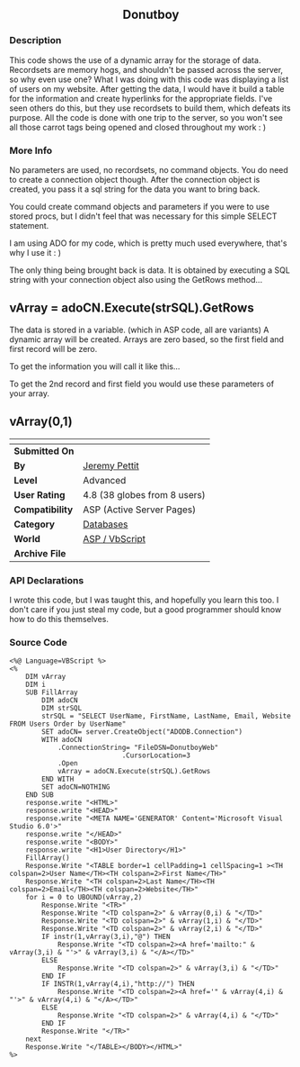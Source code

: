 ﻿<div align="center">

## Donutboy


</div>

### Description

This code shows the use of a dynamic array for the storage of data. Recordsets are memory hogs, and shouldn't be passed across the server, so why even use one? What I was doing with this code was displaying a list of users on my website. After getting the data, I would have it build a table for the information and create hyperlinks for the appropriate fields. I've seen others do this, but they use recordsets to build them, which defeats its purpose. All the code is done with one trip to the server, so you won't see all those carrot tags being opened and closed throughout my work : )
 
### More Info
 
No parameters are used, no recordsets, no command objects. You do need to create a connection object though. After the connection object is created, you pass it a sql string for the data you want to bring back.

You could create command objects and parameters if you were to use stored procs, but I didn't feel that was necessary for this simple SELECT statement.

I am using ADO for my code, which is pretty much used everywhere, that's why I use it : )

The only thing being brought back is data. It is obtained by executing a SQL string with your connection object also using the GetRows method...

##  vArray = adoCN.Execute(strSQL).GetRows ##

The data is stored in a variable. (which in ASP code, all are variants) A dynamic array will be created. Arrays are zero based, so the first field and first record will be zero.

To get the information you will call it like this...

To get the 2nd record and first field you would use these parameters of your array.

##    vArray(0,1)    ##


<span>             |<span>
---                |---
**Submitted On**   |
**By**             |[Jeremy Pettit](https://github.com/Planet-Source-Code/PSCIndex/blob/master/ByAuthor/jeremy-pettit.md)
**Level**          |Advanced
**User Rating**    |4.8 (38 globes from 8 users)
**Compatibility**  |ASP \(Active Server Pages\)
**Category**       |[Databases](https://github.com/Planet-Source-Code/PSCIndex/blob/master/ByCategory/databases__4-5.md)
**World**          |[ASP / VbScript](https://github.com/Planet-Source-Code/PSCIndex/blob/master/ByWorld/asp-vbscript.md)
**Archive File**   |[](https://github.com/Planet-Source-Code/jeremy-pettit-donutboy__4-6368/archive/master.zip)

### API Declarations

I wrote this code, but I was taught this, and hopefully you learn this too. I don't care if you just steal my code, but a good programmer should know how to do this themselves.


### Source Code

```
<%@ Language=VBScript %>
<%
	DIM vArray
	DIM i
	SUB FillArray
		DIM adoCN
		DIM strSQL
		strSQL = "SELECT UserName, FirstName, LastName, Email, Website FROM Users Order by UserName"
		SET adoCN= server.CreateObject("ADODB.Connection")
		WITH adoCN
			.ConnectionString= "FileDSN=DonutboyWeb"
							.CursorLocation=3
			.Open
			vArray = adoCN.Execute(strSQL).GetRows
		END WITH
		SET adoCN=NOTHING
	END SUB
	response.write "<HTML>"
	response.write "<HEAD>"
	response.write "<META NAME='GENERATOR' Content='Microsoft Visual Studio 6.0'>"
	response.write "</HEAD>"
	response.write "<BODY>"
	response.write "<H1>User Directory</H1>"
	FillArray()
	Response.Write "<TABLE border=1 cellPadding=1 cellSpacing=1 ><TH colspan=2>User Name</TH><TH colspan=2>First Name</TH>"
	Response.Write "<TH colspan=2>Last Name</TH><TH colspan=2>Email</TH><TH colspan=2>Website</TH>"
	for i = 0 to UBOUND(vArray,2)
		Response.Write "<TR>"
		Response.Write "<TD colspan=2>" & vArray(0,i) & "</TD>"
		Response.Write "<TD colspan=2>" & vArray(1,i) & "</TD>"
		Response.Write "<TD colspan=2>" & vArray(2,i) & "</TD>"
		IF instr(1,vArray(3,i),"@") THEN
			Response.Write "<TD colspan=2><A href='mailto:" & vArray(3,i) & "'>" & vArray(3,i) & "</A></TD>"
		ELSE
			Response.Write "<TD colspan=2>" & vArray(3,i) & "</TD>"
		END IF
		IF INSTR(1,vArray(4,i),"http://") THEN
			Response.Write "<TD colspan=2><A href='" & vArray(4,i) & "'>" & vArray(4,i) & "</A></TD>"
		ELSE
			Response.Write "<TD colspan=2>" & vArray(4,i) & "</TD>"
		END IF
		Response.Write "</TR>"
	next
	Response.Write "</TABLE></BODY></HTML>"
%>
```

